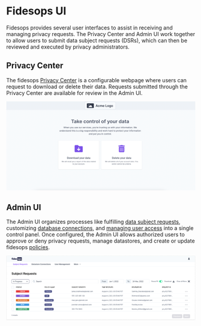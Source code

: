 # Fidesops UI

Fidesops provides several user interfaces to assist in receiving and managing privacy requests. The Privacy Center and Admin UI work together to allow users to submit data subject requests (DSRs), which can then be reviewed and executed by privacy administrators.

## Privacy Center
The fidesops [Privacy Center](privacy_center.md) is a configurable webpage where users can request to download or delete their data. Requests submitted through the Privacy Center are available for review in the Admin UI.

![privacy center](../img/admin_ui/privacy_center.png)

## Admin UI
The Admin UI organizes processes like fulfilling [data subject requests](subject_requests.md), customizing [database connections](datastores.md), and [managing user access](user_management.md) into a single control panel. Once configured, the Admin UI allows authorized users to approve or deny privacy requests, manage datastores, and create or update fidesops [policies](../guides/policies.md).

![admin ui](../img/admin_ui/admin_ui.png)